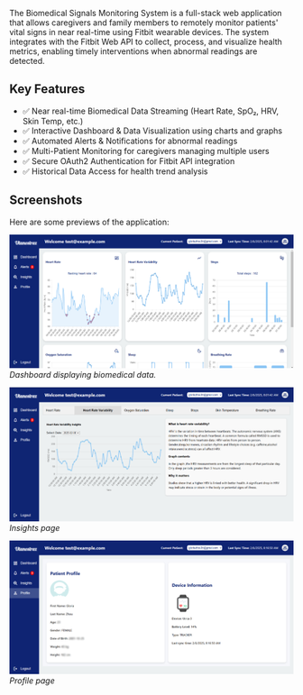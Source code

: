 The Biomedical Signals Monitoring System is a full-stack web application that allows caregivers and family members to remotely monitor patients' vital signs in near real-time using Fitbit wearable devices. The system integrates with the Fitbit Web API to collect, process, and visualize health metrics, enabling timely interventions when abnormal readings are detected.

## Key Features
- ✅ Near real-time Biomedical Data Streaming (Heart Rate, SpO₂, HRV, Skin Temp, etc.) 
- ✅ Interactive Dashboard & Data Visualization using charts and graphs
- ✅ Automated Alerts & Notifications for abnormal readings
- ✅ Multi-Patient Monitoring for caregivers managing multiple users
- ✅ Secure OAuth2 Authentication for Fitbit API integration
- ✅ Historical Data Access for health trend analysis

## Screenshots
Here are some previews of the application:

![Dashboard View](screenshots/dash1.png)
_Dashboard displaying biomedical data._

![Insights](screenshots/insights.png)
_Insights page_

![Profile](screenshots/profile.jpg)
_Profile page_


